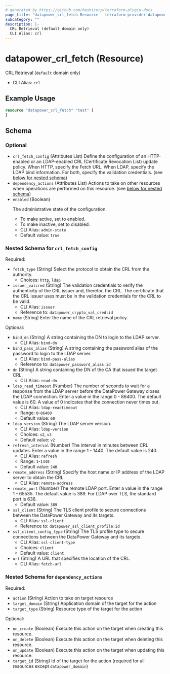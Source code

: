 ```yaml
---
# generated by https://github.com/hashicorp/terraform-plugin-docs
page_title: "datapower_crl_fetch Resource - terraform-provider-datapower"
subcategory: ""
description: |-
  CRL Retrieval (default domain only)
  CLI Alias: crl
---
```


# datapower_crl_fetch (Resource)

CRL Retrieval (`default` domain only)
  - CLI Alias: `crl`

## Example Usage

```terraform
resource "datapower_crl_fetch" "test" {
}
```

<!-- schema generated by tfplugindocs -->
## Schema

### Optional

- `crl_fetch_config` (Attributes List) Define the configuration of an HTTP-enabled or an LDAP-enabled CRL (Certificate Revocation List) update policy. When HTTP, specify the Fetch URL. When LDAP, specify the LDAP bind information. For both, specify the validation credentials. (see [below for nested schema](#nestedatt--crl_fetch_config))
- `dependency_actions` (Attributes List) Actions to take on other resources when operations are performed on this resource. (see [below for nested schema](#nestedatt--dependency_actions))
- `enabled` (Boolean) <p>The administrative state of the configuration.</p><ul><li>To make active, set to enabled.</li><li>To make inactive, set to disabled.</li></ul>
  - CLI Alias: `admin-state`
  - Default value: `true`

<a id="nestedatt--crl_fetch_config"></a>
### Nested Schema for `crl_fetch_config`

Required:

- `fetch_type` (String) Select the protocol to obtain the CRL from the authority.
  - Choices: `http`, `ldap`
- `issuer_valcred` (String) The validation credentials to verify the authenticity of the CRL issuer and, therefor, the CRL. The certificate that the CRL issuer uses must be in the validation credentials for the CRL to be valid.
  - CLI Alias: `issuer`
  - Reference to: `datapower_crypto_val_cred:id`
- `name` (String) Enter the name of the CRL retrieval policy.

Optional:

- `bind_dn` (String) A string containing the DN to login to the LDAP server.
  - CLI Alias: `bind-dn`
- `bind_pass_alias` (String) A string containing the password alias of the password to login to the LDAP server.
  - CLI Alias: `bind-pass-alias`
  - Reference to: `datapower_password_alias:id`
- `dn` (String) A string containing the DN of the CA that issued the target CRL.
  - CLI Alias: `read-dn`
- `ldap_read_timeout` (Number) The number of seconds to wait for a response from the LDAP server before the DataPower Gateway closes the LDAP connection. Enter a value in the range 0 - 86400. The default value is 60. A value of 0 indicates that the connection never times out.
  - CLI Alias: `ldap-readtimeout`
  - Range: `0`-`86400`
  - Default value: `60`
- `ldap_version` (String) The LDAP server version.
  - CLI Alias: `ldap-version`
  - Choices: `v2`, `v3`
  - Default value: `v2`
- `refresh_interval` (Number) The interval in minutes between CRL updates. Enter a value in the range 1 - 1440. The default value is 240.
  - CLI Alias: `refresh`
  - Range: `1`-`1440`
  - Default value: `240`
- `remote_address` (String) Specify the host name or IP address of the LDAP server to obtain the CRL.
  - CLI Alias: `remote-address`
- `remote_port` (Number) The remote LDAP port. Enter a value in the range 1 - 65535. The default value is 389. For LDAP over TLS, the standard port is 636.
  - Default value: `389`
- `ssl_client` (String) The TLS client profile to secure connections between the DataPower Gateway and its targets.
  - CLI Alias: `ssl-client`
  - Reference to: `datapower_ssl_client_profile:id`
- `ssl_client_config_type` (String) The TLS profile type to secure connections between the DataPower Gateway and its targets.
  - CLI Alias: `ssl-client-type`
  - Choices: `client`
  - Default value: `client`
- `url` (String) A URL that specifies the location of the CRL.
  - CLI Alias: `fetch-url`


<a id="nestedatt--dependency_actions"></a>
### Nested Schema for `dependency_actions`

Required:

- `action` (String) Action to take on target resource
- `target_domain` (String) Application domain of the target for the action
- `target_type` (String) Resource type of the target for the action

Optional:

- `on_create` (Boolean) Execute this action on the target when creating this resource.
- `on_delete` (Boolean) Execute this action on the target when deleting this resource.
- `on_update` (Boolean) Execute this action on the target when updating this resource.
- `target_id` (String) Id of the target for the action (required for all resources except `datapower_domain`)
